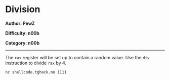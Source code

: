# Division
**Author: PewZ**

**Difficulty: n00b**

**Category: n00b**

---

The `rax` register will be set up to contain a random value.
Use the `div` instruction to divide `rax` by 4.

```
nc shellcode.tghack.no 1111
```
